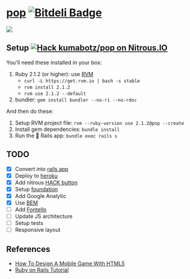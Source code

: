 # [pop](http://playpop.herokuapp.com/) [![Bitdeli Badge](https://d2weczhvl823v0.cloudfront.net/kumabotz/pop/trend.png)](https://bitdeli.com/free "Bitdeli Badge")

![](https://raw.github.com/kumabotz/pop/master/game.png)

## Setup [![Hack kumabotz/pop on Nitrous.IO](https://d3o0mnbgv6k92a.cloudfront.net/assets/hack-s-v1-7475db0cf93fe5d1e29420c928ebc614.png)](https://www.nitrous.io/hack_button?source=embed&runtime=rails&repo=kumabotz%2Fpop&file_to_open=README.md)

You'll need these installed in your box:

1. Ruby 2.1.2 (or higher): use [RVM](https://rvm.io/)
   - `curl -L https://get.rvm.io | bash -s stable`
   - `rvm install 2.1.2`
   - `rvm use 2.1.2 --default`
1. bundler: `gem install bundler --no-ri --no-rdoc`

And then do these:

1. Setup RVM project file: `rvm --ruby-version use 2.1.2@pop --create`
1. Install gem dependencies: `bundle install`
1. Run the :star2: Rails app: `bundle exec rails s`

## TODO
- [x] Convert into [rails app](http://playpop.herokuapp.com/)
- [x] Deploy to [heroku](http://playpop.herokuapp.com/)
- [x] Add nitrous [HACK button](https://www.nitrous.io/hack_button?source=embed&runtime=rails&repo=kumabotz%2Fpop&file_to_open=README.md)
- [x] Setup [foundation](http://foundation.zurb.com/)
- [x] Add Google Analytic
- [x] Use [BEM](http://bem.info/)
- [ ] Add [Fontello](http://fontello.com/)
- [ ] Update JS architecture
- [ ] Setup tests
- [ ] Responsive layout

## References
- [How To Design A Mobile Game With HTML5](http://mobile.smashingmagazine.com/2012/10/19/design-your-own-mobile-game/)
- [Ruby on Rails Tutorial](http://www.railstutorial.org/book)

